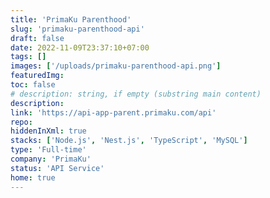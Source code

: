 ```yaml
---
title: 'PrimaKu Parenthood'
slug: 'primaku-parenthood-api'
draft: false
date: 2022-11-09T23:37:10+07:00
tags: []
images: ['/uploads/primaku-parenthood-api.png']
featuredImg:
toc: false
# description: string, if empty (substring main content)
description:
link: 'https://api-app-parent.primaku.com/api'
repo:
hiddenInXml: true
stacks: ['Node.js', 'Nest.js', 'TypeScript', 'MySQL']
type: 'Full-time'
company: 'PrimaKu'
status: 'API Service'
home: true
---
```

